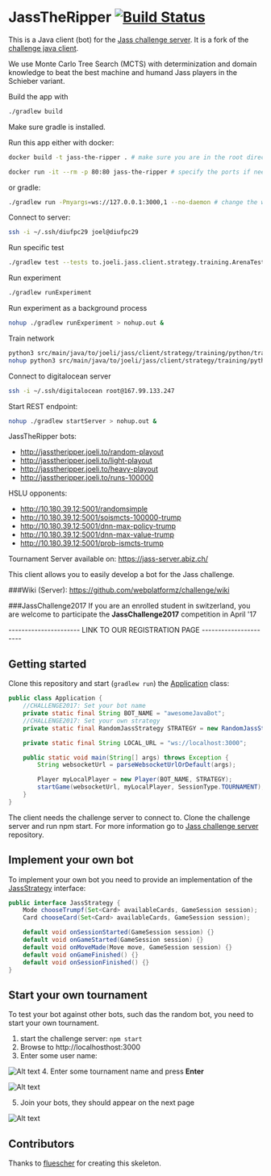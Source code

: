# JassTheRipper [![Build Status](https://travis-ci.com/JoelNiklaus/JassTheRipper.svg?token=TyJh5WgmQurKDQkSXyDX&branch=master)](https://travis-ci.com/JoelNiklaus/JassTheRipper)

This is a Java client (bot) for the [Jass challenge server](https://github.com/webplatformz/challenge).
It is a fork of the [challenge java client](https://github.com/webplatformz/challenge-client-java).

We use Monte Carlo Tree Search (MCTS) with determinization and domain knowledge to beat the best machine and humand Jass players in the Schieber variant.

Build the app with 
```bash
./gradlew build
```
Make sure gradle is installed.

Run this app either with docker:
```bash
docker build -t jass-the-ripper . # make sure you are in the root directory of this project

docker run -it --rm -p 80:80 jass-the-ripper # specify the ports if needed (also update the dockerfile)
```
or gradle:
```bash
./gradlew run -Pmyargs=ws://127.0.0.1:3000,1 --no-daemon # change the websocket host and port if needed. The value after the comma is the chosenTeamIndex of the bot to be started
```

Connect to server:
```bash
ssh -i ~/.ssh/diufpc29 joel@diufpc29
```

Run specific test
```bash
./gradlew test --tests to.joeli.jass.client.strategy.training.ArenaTest.train
```

Run experiment
```bash
./gradlew runExperiment
```

Run experiment as a background process
```bash
nohup ./gradlew runExperiment > nohup.out &
```

Train network
```bash
python3 src/main/java/to/joeli/jass/client/strategy/training/python/train.py 0010 cards/
nohup python3 src/main/java/to/joeli/jass/client/strategy/training/python/train.py 0010 cards/ > nohup.out &
```

Connect to digitalocean server
```bash
ssh -i ~/.ssh/digitalocean root@167.99.133.247
```

Start REST endpoint: 
```bash
nohup ./gradlew startServer > nohup.out &
```

JassTheRipper bots:
- http://jasstheripper.joeli.to/random-playout
- http://jasstheripper.joeli.to/light-playout
- http://jasstheripper.joeli.to/heavy-playout
- http://jasstheripper.joeli.to/runs-100000

HSLU opponents:
- http://10.180.39.12:5001/randomsimple
- http://10.180.39.12:5001/soismcts-100000-trump
- http://10.180.39.12:5001/dnn-max-policy-trump
- http://10.180.39.12:5001/dnn-max-value-trump
- http://10.180.39.12:5001/prob-ismcts-trump

Tournament Server available on: https://jass-server.abiz.ch/

This client allows you to easily develop a bot for the Jass challenge.

###Wiki (Server):
https://github.com/webplatformz/challenge/wiki

###JassChallenge2017
If you are an enrolled student in switzerland, you are welcome to participate the **JassChallenge2017** competition in April '17

---------------------- LINK TO OUR REGISTRATION PAGE ----------------------



## Getting started

Clone this repository and start (`gradlew run`) the [Application](src/main/java/com/zuehlke/jasschallenge/Application.java) class:

``` java
public class Application {
    //CHALLENGE2017: Set your bot name
    private static final String BOT_NAME = "awesomeJavaBot";
    //CHALLENGE2017: Set your own strategy
    private static final RandomJassStrategy STRATEGY = new RandomJassStrategy();

    private static final String LOCAL_URL = "ws://localhost:3000";

    public static void main(String[] args) throws Exception {
        String websocketUrl = parseWebsocketUrlOrDefault(args);

        Player myLocalPlayer = new Player(BOT_NAME, STRATEGY);
        startGame(websocketUrl, myLocalPlayer, SessionType.TOURNAMENT);
    }
}
```

The client needs the challenge server to connect to. Clone the challenge server and run npm start. For more information
go to [Jass challenge server](https://github.com/webplatformz/challenge) repository.

## Implement your own bot

To implement your own bot you need to provide an implementation of the
[JassStrategy](src/main/java/com/zuehlke/jasschallenge/client/game/strategy/JassStrategy.java) interface:

``` java
public interface JassStrategy {
    Mode chooseTrumpf(Set<Card> availableCards, GameSession session);
    Card chooseCard(Set<Card> availableCards, GameSession session);

    default void onSessionStarted(GameSession session) {}
    default void onGameStarted(GameSession session) {}
    default void onMoveMade(Move move, GameSession session) {}
    default void onGameFinished() {}
    default void onSessionFinished() {}
}
```

## Start your own tournament
To test your bot against other bots, such das the random bot, you need to start your own tournament. 

1. start the challenge server:
`npm start`
2. Browse to http://localhosthost:3000
3. Enter some user name: 

![Alt text](doc/images/chooseUsername.PNG?raw=true "Choose a user name")
4. Enter some tournament name and press **Enter** 

![Alt text](doc/images/createTournament.PNG?raw=true "Choose a user name")

5. Join your bots, they should appear on the next page

![Alt text](doc/images/tournamentPage.PNG?raw=true "Choose a user name")



## Contributors ##
Thanks to [fluescher](https://github.com/fluescher) for creating this skeleton.